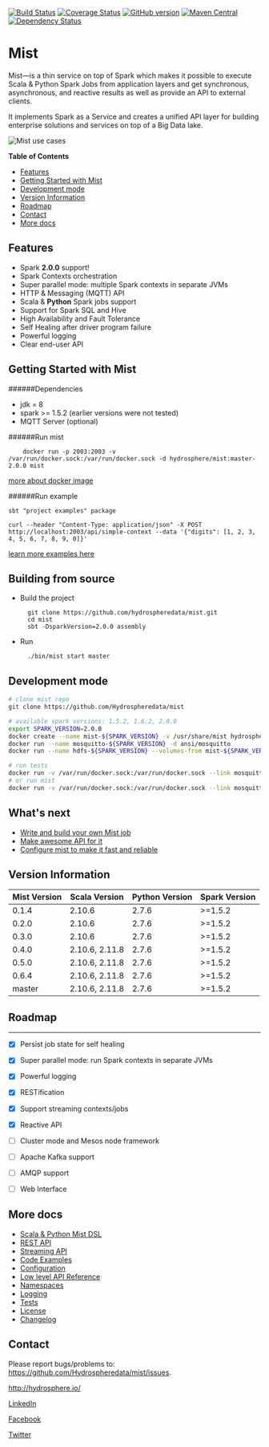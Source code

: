 [![Build Status](https://travis-ci.org/Hydrospheredata/mist.svg)](https://travis-ci.org/Hydrospheredata)
[![Coverage Status](https://coveralls.io/repos/github/Hydrospheredata/mist/badge.svg?branch=master)](https://coveralls.io/github/Hydrospheredata/mist?branch=master)
[![GitHub version](https://badge.fury.io/gh/hydrospheredata%2Fmist.svg)](https://badge.fury.io/gh/hydrospheredata%2Fmist) [![Maven Central](https://maven-badges.herokuapp.com/maven-central/io.hydrosphere/mist_2.10/badge.svg)](https://maven-badges.herokuapp.com/maven-central/io.hydrosphere/mist_2.10/)
[![Dependency Status](https://www.versioneye.com/user/projects/5710b0cdfcd19a0045441000/badge.svg?style=flat)](https://www.versioneye.com/user/projects/5710b0cdfcd19a0045441000)
# Mist

Mist—is a thin service on top of Spark which makes it possible to execute Scala & Python Spark Jobs from application layers and get synchronous, asynchronous, and reactive results as well as provide an API to external clients.

It implements Spark as a Service and creates a unified API layer for building enterprise solutions and services on top of a Big Data lake.

![Mist use cases](http://hydrosphere.io/wp-content/uploads/2016/06/Mist-scheme-1050x576.png)

**Table of Contents**
- [Features](#features)
- [Getting Started with Mist](#getting-started-with-mist)
- [Development mode](#development-mode)
- [Version Information](#version-information)
- [Roadmap](#roadmap)
- [Contact](#contact)
- [More docs](#more-docs)

## Features

- Spark **2.0.0** support!
- Spark Contexts orchestration
- Super parallel mode: multiple Spark contexts in separate JVMs
- HTTP & Messaging (MQTT) API
- Scala & **Python** Spark jobs support
- Support for Spark SQL and Hive
- High Availability and Fault Tolerance
- Self Healing after driver program failure
- Powerful logging
- Clear end-user API

## Getting Started with Mist

######Dependencies
- jdk = 8
- spark >= 1.5.2 (earlier versions were not tested)
- MQTT Server (optional)

######Run mist   

        docker run -p 2003:2003 -v /var/run/docker.sock:/var/run/docker.sock -d hydrosphere/mist:master-2.0.0 mist
        
[more about docker image](https://hub.docker.com/r/hydrosphere/mist/)
        
######Run example

```
sbt "project examples" package

curl --header "Content-Type: application/json" -X POST http://localhost:2003/api/simple-context --data '{"digits": [1, 2, 3, 4, 5, 6, 7, 8, 9, 0]}'
```

[learn more examples here](/docs/code-examples.md)

## Building from source

* Build the project

        git clone https://github.com/hydrospheredata/mist.git
        cd mist
        sbt -DsparkVersion=2.0.0 assembly 
    
* Run

        ./bin/mist start master

## Development mode

```sh
# clone mist repo 
git clone https://github.com/Hydrospheredata/mist

# available spark versions: 1.5.2, 1.6.2, 2.0.0
export SPARK_VERSION=2.0.0
docker create --name mist-${SPARK_VERSION} -v /usr/share/mist hydrosphere/mist:tests-${SPARK_VERSION}
docker run --name mosquitto-${SPARK_VERSION} -d ansi/mosquitto
docker run --name hdfs-${SPARK_VERSION} --volumes-from mist-${SPARK_VERSION} -d hydrosphere/hdfs start

# run tests
docker run -v /var/run/docker.sock:/var/run/docker.sock --link mosquitto-${SPARK_VERSION}:mosquitto --link hdfs-${SPARK_VERSION}:hdfs -v $PWD:/usr/share/mist hydrosphere/mist:tests-${SPARK_VERSION} tests
# or run mist
docker run -v /var/run/docker.sock:/var/run/docker.sock --link mosquitto-${SPARK_VERSION}:mosquitto --link hdfs-${SPARK_VERSION}:hdfs -v $PWD:/usr/share/mist hydrosphere/mist:tests-${SPARK_VERSION} mist
```

## What's next

* [Write and build your own Mist job](/docs/spark-job-at-mist.md)
* [Make awesome API for it](/docs/routes.md)
* [Configure mist to make it fast and reliable](/docs/configuration.md)

## Version Information

| Mist Version   | Scala Version  | Python Version | Spark Version    |
|----------------|----------------|----------------|------------------|
| 0.1.4          | 2.10.6         | 2.7.6          | >=1.5.2          |
| 0.2.0          | 2.10.6         | 2.7.6          | >=1.5.2          |
| 0.3.0          | 2.10.6         | 2.7.6          | >=1.5.2          |
| 0.4.0          | 2.10.6, 2.11.8 | 2.7.6          | >=1.5.2          |
| 0.5.0          | 2.10.6, 2.11.8 | 2.7.6          | >=1.5.2          |
| 0.6.4          | 2.10.6, 2.11.8 | 2.7.6          | >=1.5.2          |
| master         | 2.10.6, 2.11.8 | 2.7.6          | >=1.5.2          |


## Roadmap

-----------------
- [x] Persist job state for self healing
- [x] Super parallel mode: run Spark contexts in separate JVMs
- [x] Powerful logging
- [x] RESTification
- [x] Support streaming contexts/jobs
- [x] Reactive API
- [ ] Cluster mode and Mesos node framework
- [ ] Apache Kafka support
- [ ] AMQP support
- [ ] Web Interface


## More docs

- [Scala & Python Mist DSL](/docs/spark-job-at-mist.md)
- [REST API](/docs/routes.md)
- [Streaming API](/docs/reactive.md)
- [Code Examples](/docs/code-examples.md)
- [Configuration](/docs/configuration.md)
- [Low level API Reference](/docs/api-reference.md)
- [Namespaces](/docs/context-namespaces.md)
- [Logging](/docs/logger.md)
- [Tests](/docs/tests.md)
- [License](/LICENSE)
- [Changelog](/CHANGELOG)

## Contact

Please report bugs/problems to: 
<https://github.com/Hydrospheredata/mist/issues>.

<http://hydrosphere.io/>

[LinkedIn](https://www.linkedin.com/company/hydrospherebigdata)

[Facebook](https://www.facebook.com/hydrosphere.io/)

[Twitter](https://twitter.com/hydrospheredata)

